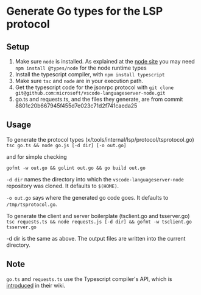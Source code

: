 # Generate Go types for the LSP protocol

## Setup

1. Make sure `node` is installed.
  As explained at the [node site](<https://nodejs.org>)
  you may need `npm install @types/node` for the node runtime types
2. Install the typescript compiler, with `npm install typescript`
3. Make sure `tsc` and `node` are in your execution path.
4. Get the typescript code for the jsonrpc protocol with `git clone git@github.com:microsoft/vscode-languageserver-node.git`
5. go.ts and requests.ts, and the files they generate, are from commit 8801c20b667945f455d7e023c71d2f741caeda25

## Usage

To generate the protocol types (x/tools/internal/lsp/protocol/tsprotocol.go)
```tsc go.ts && node go.js [-d dir] [-o out.go]```

and for simple checking

```gofmt -w out.go && golint out.go && go build out.go```

`-d dir` names the directory into which the `vscode-languageserver-node` repository was cloned.
It defaults to `$(HOME)`.

`-o out.go` says where the generated go code goes.
It defaults to `/tmp/tsprotocol.go`.

To generate the client and server boilerplate (tsclient.go and tsserver.go)
```tsc requests.ts && node requests.js [-d dir] && gofmt -w tsclient.go tsserver.go```

-d dir is the same as above. The output files are written into the current directory.

## Note

`go.ts` and `requests.ts` use the Typescript compiler's API, which is [introduced](https://github.com/Microsoft/TypeScript/wiki/Architectural-Overview) in their wiki.
